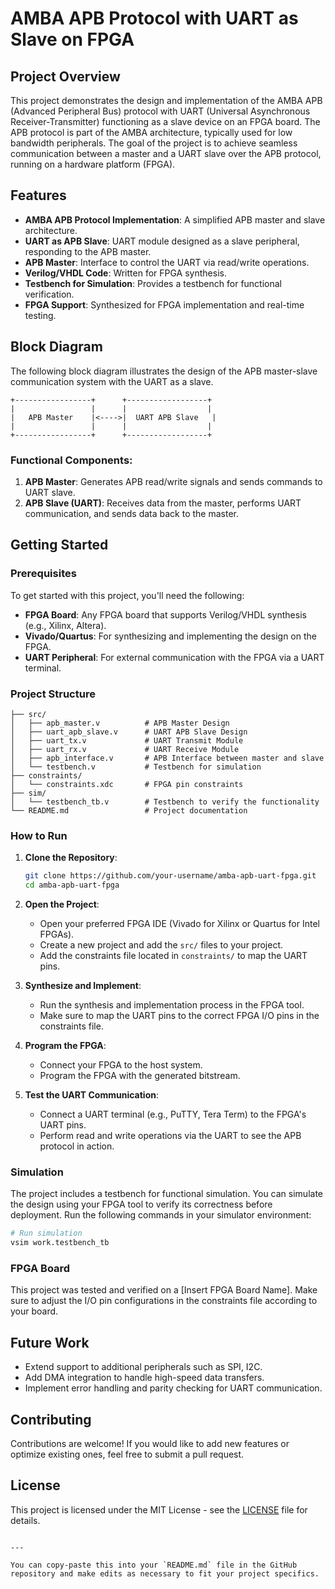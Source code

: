 # AMBA APB Protocol with UART as Slave on FPGA

## Project Overview

This project demonstrates the design and implementation of the AMBA APB (Advanced Peripheral Bus) protocol with UART (Universal Asynchronous Receiver-Transmitter) functioning as a slave device on an FPGA board. The APB protocol is part of the AMBA architecture, typically used for low bandwidth peripherals. The goal of the project is to achieve seamless communication between a master and a UART slave over the APB protocol, running on a hardware platform (FPGA).

## Features

- **AMBA APB Protocol Implementation**: A simplified APB master and slave architecture.
- **UART as APB Slave**: UART module designed as a slave peripheral, responding to the APB master.
- **APB Master**: Interface to control the UART via read/write operations.
- **Verilog/VHDL Code**: Written for FPGA synthesis.
- **Testbench for Simulation**: Provides a testbench for functional verification.
- **FPGA Support**: Synthesized for FPGA implementation and real-time testing.

## Block Diagram

The following block diagram illustrates the design of the APB master-slave communication system with the UART as a slave.

```
+-----------------+      +------------------+
|                 |      |                  |
|   APB Master    |<---->|  UART APB Slave   |
|                 |      |                  |
+-----------------+      +------------------+
```

### Functional Components:

1. **APB Master**: Generates APB read/write signals and sends commands to UART slave.
2. **APB Slave (UART)**: Receives data from the master, performs UART communication, and sends data back to the master.

## Getting Started

### Prerequisites

To get started with this project, you'll need the following:

- **FPGA Board**: Any FPGA board that supports Verilog/VHDL synthesis (e.g., Xilinx, Altera).
- **Vivado/Quartus**: For synthesizing and implementing the design on the FPGA.
- **UART Peripheral**: For external communication with the FPGA via a UART terminal.

### Project Structure

```plaintext
├── src/
│   ├── apb_master.v          # APB Master Design
│   ├── uart_apb_slave.v      # UART APB Slave Design
│   ├── uart_tx.v             # UART Transmit Module
│   ├── uart_rx.v             # UART Receive Module
│   ├── apb_interface.v       # APB Interface between master and slave
│   └── testbench.v           # Testbench for simulation
├── constraints/
│   └── constraints.xdc       # FPGA pin constraints
├── sim/
│   └── testbench_tb.v        # Testbench to verify the functionality
└── README.md                 # Project documentation
```

### How to Run

1. **Clone the Repository**:

    ```bash
    git clone https://github.com/your-username/amba-apb-uart-fpga.git
    cd amba-apb-uart-fpga
    ```

2. **Open the Project**:
   - Open your preferred FPGA IDE (Vivado for Xilinx or Quartus for Intel FPGAs).
   - Create a new project and add the `src/` files to your project.
   - Add the constraints file located in `constraints/` to map the UART pins.

3. **Synthesize and Implement**:
   - Run the synthesis and implementation process in the FPGA tool.
   - Make sure to map the UART pins to the correct FPGA I/O pins in the constraints file.

4. **Program the FPGA**:
   - Connect your FPGA to the host system.
   - Program the FPGA with the generated bitstream.

5. **Test the UART Communication**:
   - Connect a UART terminal (e.g., PuTTY, Tera Term) to the FPGA's UART pins.
   - Perform read and write operations via the UART to see the APB protocol in action.

### Simulation

The project includes a testbench for functional simulation. You can simulate the design using your FPGA tool to verify its correctness before deployment. Run the following commands in your simulator environment:

```bash
# Run simulation
vsim work.testbench_tb
```

### FPGA Board

This project was tested and verified on a [Insert FPGA Board Name]. Make sure to adjust the I/O pin configurations in the constraints file according to your board.

## Future Work

- Extend support to additional peripherals such as SPI, I2C.
- Add DMA integration to handle high-speed data transfers.
- Implement error handling and parity checking for UART communication.

## Contributing

Contributions are welcome! If you would like to add new features or optimize existing ones, feel free to submit a pull request.

## License

This project is licensed under the MIT License - see the [LICENSE](LICENSE) file for details.
```

---

You can copy-paste this into your `README.md` file in the GitHub repository and make edits as necessary to fit your project specifics.
